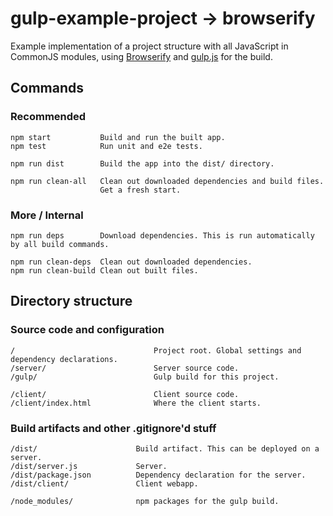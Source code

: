 # gulp-example-project -> browserify

Example implementation of a project structure with all JavaScript in CommonJS modules, using
[Browserify](http://browserify.org/) and [gulp.js](http://gulpjs.com/) for the build.

## Commands

### Recommended

```
npm start           Build and run the built app.
npm test            Run unit and e2e tests.

npm run dist        Build the app into the dist/ directory.

npm run clean-all   Clean out downloaded dependencies and build files.
                    Get a fresh start.
```

### More / Internal

```
npm run deps        Download dependencies. This is run automatically by all build commands.

npm run clean-deps  Clean out downloaded dependencies.
npm run clean-build Clean out built files.
```

## Directory structure

### Source code and configuration

```
/                               Project root. Global settings and dependency declarations.
/server/                        Server source code.
/gulp/                          Gulp build for this project.

/client/                        Client source code.
/client/index.html              Where the client starts.
```

### Build artifacts and other .gitignore'd stuff

```
/dist/                      Build artifact. This can be deployed on a server.
/dist/server.js             Server.
/dist/package.json          Dependency declaration for the server.
/dist/client/               Client webapp.

/node_modules/              npm packages for the gulp build.
```
